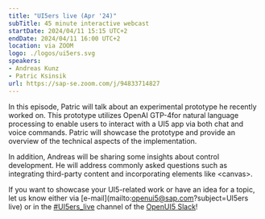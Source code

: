 ```yaml
---
title: "UI5ers live (Apr '24)"
subTitle: 45 minute interactive webcast
startDate: 2024/04/11 15:15 UTC+2
endDate: 2024/04/11 16:00 UTC+2
location: via ZOOM
logo: ./logos/ui5ers.svg
speakers:
- Andreas Kunz
- Patric Ksinsik
url: https://sap-se.zoom.com/j/94833714827
---
```

In this episode, Patric will talk about an experimental prototype he recently worked on. This prototype utilizes OpenAI GTP-4for natural language processing to enable users to interact with a UI5 app via both chat and voice commands. Patric will showcase the prototype and provide an overview of the technical aspects of the implementation.

In addition, Andreas will be sharing some insights about control development. He will address commonly asked questions such as integrating third-party content and incorporating elements like \<canvas\>.

If you want to showcase your UI5-related work or have an idea for a topic, let us know either via [e-mail](mailto:openui5@sap.com?subject=UI5ers live) or in the 
[#UI5ers_live](https://openui5.slack.com/archives/C01CP60AAN7) channel of the [OpenUI5 Slack](https://ui5-slack-invite.cfapps.eu10.hana.ondemand.com/)!
